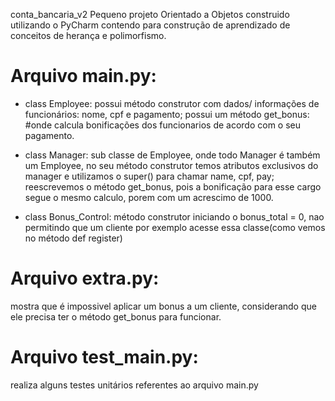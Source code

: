 conta_bancaria_v2
 Pequeno projeto Orientado a Objetos construido utilizando o PyCharm contendo para construção de aprendizado de conceitos 
 de herança e polimorfismo. 

# Arquivo main.py:
* class Employee: possui método construtor com dados/ informações de funcionários: nome, cpf e pagamento; possui um método get_bonus: 
#onde calcula bonificações dos funcionarios de acordo com o seu pagamento. 

* class Manager: sub classe de Employee, onde todo Manager é também um Employee, no seu método construtor temos atributos exclusivos do manager  e utilizamos o super() para chamar name, cpf, pay; reescrevemos o método get_bonus, pois a bonificação para esse cargo segue o mesmo calculo, porem com um acrescimo de 1000. 

* class Bonus_Control: método construtor iniciando o bonus_total = 0, nao permitindo que um cliente por exemplo acesse essa classe(como vemos no método def register)

# Arquivo extra.py: 
mostra que é impossivel aplicar um bonus a um cliente, considerando que ele precisa ter o método get_bonus para funcionar. 


# Arquivo test_main.py:
realiza alguns testes unitários referentes ao arquivo main.py  
